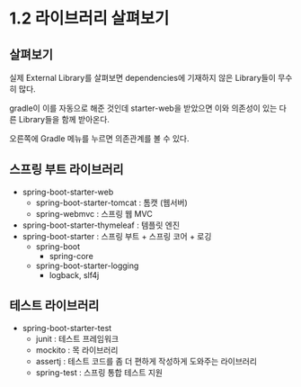 # 1.2 라이브러리 살펴보기

## 살펴보기

실제 External Library를 살펴보면 dependencies에 기재하지 않은 Library들이 무수히 많다.

gradle이 이를 자동으로 해준 것인데 starter-web을 받았으면 이와 의존성이 있는 다른 Library들을 함께 받아온다.

오른쪽에 Gradle 메뉴를 누르면 의존관계를 볼 수 있다.



## 스프링 부트 라이브러리

* spring-boot-starter-web
  * spring-boot-starter-tomcat : 톰캣 (웹서버)
  * spring-webmvc : 스프링 웹 MVC
* spring-boot-starter-thymeleaf : 템플릿 엔진
* spring-boot-starter : 스프링 부트 + 스프링 코어 + 로깅
  * spring-boot
    * spring-core
  * spring-boot-starter-logging
    * logback, slf4j



## 테스트 라이브러리

* spring-boot-starter-test
  * junit : 테스트 프레임워크
  * mockito : 목 라이브러리
  * assertj : 테스트 코드를 좀 더 편하게 작성하게 도와주는 라이브러리
  * spring-test : 스프링 통합 테스트 지원
